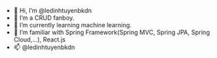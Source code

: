 - 👋 Hi, I’m @ledinhtuyenbkdn
- 👀 I’m a CRUD fanboy.
- 🌱 I’m currently learning machine learning.
- 💞️ I’m familiar with Spring Framework(Spring MVC, Spring JPA, Spring Cloud,...), React.js
- 📫 @ledinhtuyenbkdn
